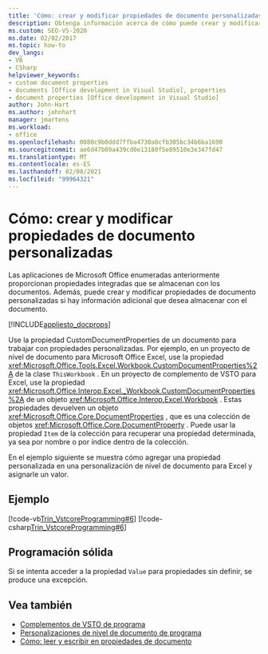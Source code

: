 ```yaml
---
title: 'Cómo: crear y modificar propiedades de documento personalizadas'
description: Obtenga información acerca de cómo puede crear y modificar propiedades de documento personalizadas si hay información adicional que desea almacenar con el documento.
ms.custom: SEO-VS-2020
ms.date: 02/02/2017
ms.topic: how-to
dev_langs:
- VB
- CSharp
helpviewer_keywords:
- custom document properties
- documents [Office development in Visual Studio], properties
- document properties [Office development in Visual Studio]
author: John-Hart
ms.author: johnhart
manager: jmartens
ms.workload:
- office
ms.openlocfilehash: 0080c9b0ddd7ffba4730a8cfb305bc34b6ba1690
ms.sourcegitcommit: ae6d47b09a439cd0e13180f5e89510e3e347fd47
ms.translationtype: MT
ms.contentlocale: es-ES
ms.lasthandoff: 02/08/2021
ms.locfileid: "99964321"
---
```

# <a name="how-to-create-and-modify-custom-document-properties"></a>Cómo: crear y modificar propiedades de documento personalizadas
  Las aplicaciones de Microsoft Office enumeradas anteriormente proporcionan propiedades integradas que se almacenan con los documentos. Además, puede crear y modificar propiedades de documento personalizadas si hay información adicional que desea almacenar con el documento.

 [!INCLUDE[appliesto_docprops](../vsto/includes/appliesto-docprops-md.md)]

 Use la propiedad CustomDocumentProperties de un documento para trabajar con propiedades personalizadas. Por ejemplo, en un proyecto de nivel de documento para Microsoft Office Excel, use la propiedad <xref:Microsoft.Office.Tools.Excel.Workbook.CustomDocumentProperties%2A> de la clase `ThisWorkbook` . En un proyecto de complemento de VSTO para Excel, use la propiedad <xref:Microsoft.Office.Interop.Excel._Workbook.CustomDocumentProperties%2A> de un objeto <xref:Microsoft.Office.Interop.Excel.Workbook> . Estas propiedades devuelven un objeto <xref:Microsoft.Office.Core.DocumentProperties> , que es una colección de objetos <xref:Microsoft.Office.Core.DocumentProperty> . Puede usar la propiedad `Item` de la colección para recuperar una propiedad determinada, ya sea por nombre o por índice dentro de la colección.

 En el ejemplo siguiente se muestra cómo agregar una propiedad personalizada en una personalización de nivel de documento para Excel y asignarle un valor.

## <a name="example"></a>Ejemplo
 [!code-vb[Trin_VstcoreProgramming#6](../vsto/codesnippet/VisualBasic/Trin_VstcoreProgrammingExcelVB/ThisWorkbook.vb#6)]
 [!code-csharp[Trin_VstcoreProgramming#6](../vsto/codesnippet/CSharp/Trin_VstcoreProgrammingExcelCS/ThisWorkbook.cs#6)]

## <a name="robust-programming"></a>Programación sólida
 Si se intenta acceder a la propiedad `Value` para propiedades sin definir, se produce una excepción.

## <a name="see-also"></a>Vea también
- [Complementos de VSTO de programa](../vsto/programming-vsto-add-ins.md)
- [Personalizaciones de nivel de documento de programa](../vsto/programming-document-level-customizations.md)
- [Cómo: leer y escribir en propiedades de documento](../vsto/how-to-read-from-and-write-to-document-properties.md)
